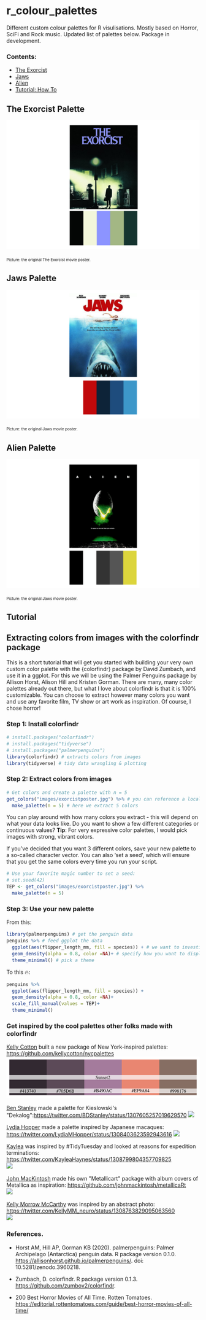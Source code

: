# r_colour_palettes

Different custom colour palettes for R visulisations. Mostly based on Horror, SciFi and Rock music. Updated list of palettes below. Package in development.


### Contents:
  - [The Exorcist](#theexorcistpalette)
  - [Jaws](#thejawspalette)
  - [Alien](#alienpalette)
  - [Tutorial: How To](#tutorial)
 
 
## The Exorcist Palette

![Exorcist](exorcist/images/exorcistpalette.png)

<font size="1"> Picture: the original The Exorcist movie poster.</font>

## Jaws Palette

![Jaws](jaws/images/jawspalettepic.png)

<font size="1"> Picture: the original Jaws movie poster.</font>

## Alien Palette

![Jaws](alien/images/alienpalettepic.png)

<font size="1"> Picture: the original Jaws movie poster.</font>


## Tutorial

## Extracting colors from images with the colorfindr package

This is a short tutorial that will get you started with building your
very own custom color palette with the {colorfindr} package by David
Zumbach, and use it in a ggplot. For this we will
be using the Palmer Penguins package by Allison Horst, Alison Hill and Kristen Gorman. 
There are many, many color palettes already out there, but what I love about colorfindr is
that it is 100% customizable. You can choose to extract however many
colors you want and use any favorite film, TV show or art work as
inspiration. Of course, I chose horror!

### Step 1: Install colorfindr

``` r
# install.packages("colorfindr") 
# install.packages("tidyverse") 
# install.packages("palmerpenguins")
library(colorfindr) # extracts colors from images
library(tidyverse) # tidy data wrangling & plotting
```

### Step 2: Extract colors from images

``` r
# Get colors and create a palette with n = 5
get_colors("images/exorcistposter.jpg") %>% # you can reference a local file on your computer or a jpg web address
  make_palette(n = 5) # here we extract 5 colors
```

You can play around with how many colors you extract - this will depend
on what your data looks like. Do you want to show a few different
categories or continuous values? **Tip**: For very expressive color
palettes, I would pick images with strong, vibrant colors.


If you’ve decided that you want 3 different colors, save your new
palette to a so-called character vector. You can also ‘set a seed’,
which will ensure that you get the same colors every time you run your
script.

``` r
# Use your favorite magic number to set a seed:
# set.seed(42)
TEP <- get_colors("images/exorcistposter.jpg") %>%
  make_palette(n = 5)
```

### Step 3: Use your new palette

From this:

``` r
library(palmerpenguins) # get the penguin data
penguins %>% # feed ggplot the data
  ggplot(aes(flipper_length_mm, fill = species)) + # we want to investigate the flipper length of our penguin friends
  geom_density(alpha = 0.8, color =NA)+ # specify how you want to display the data
  theme_minimal() # pick a theme
```

To this 🔥:

``` r
penguins %>%
  ggplot(aes(flipper_length_mm, fill = species)) +
  geom_density(alpha = 0.8, color =NA)+
  scale_fill_manual(values = TEP)+
  theme_minimal()
```

### Get inspired by the cool palettes other folks made with colorfindr

[Kelly Cotton](https://twitter.com/kllycttn) built a new package of New York-inspired palettes: https://github.com/kellycotton/nycpalettes
![](https://raw.githubusercontent.com/kellycotton/nycpalettes/master/man/figures/README-Sunset2-1.png)

[Ben Stanley](https://twitter.com/BDStanley) made a palette for Kieslowski's "Dekalog":https://twitter.com/BDStanley/status/1307605257019629570 
![](https://pbs.twimg.com/media/EiWL5Y7WAAA_9Ee?format=png&name=4096x4096)

[Lydia Hopper](https://twitter.com/LydiaMHopper) made a palette inspired by Japanese macaques: https://twitter.com/LydiaMHopper/status/1308403623592943616
![](https://pbs.twimg.com/media/Eihh7cBX0AMhJKo?format=jpg&name=medium)

[Kaylea](https://twitter.com/KayleaHaynes) was inspired by #TidyTuesday and looked at reasons for expedition terminations: https://twitter.com/KayleaHaynes/status/1308799804357709825  
![](https://pbs.twimg.com/media/EinIs0ZXYAACvs1?format=jpg&name=4096x4096)  

[John MacKintosh](https://twitter.com/_johnmackintosh) made his own "Metallicart" package with album covers of Metallica as inspiration: https://github.com/johnmackintosh/metallicaRt  
![](https://pbs.twimg.com/media/EinifjVWoAI2jgv?format=png&name=900x900)  

[Kelly Morrow McCarthy](https://twitter.com/KellyMM_neuro) was inspired by an abstract photo: https://twitter.com/KellyMM_neuro/status/1308763829095063560  
![](https://pbs.twimg.com/media/Eimpk-HWAAMLjgJ?format=jpg&name=medium)  



### References.  
* Horst AM, Hill AP, Gorman KB (2020). palmerpenguins: Palmer Archipelago (Antarctica) penguin data. R package version 0.1.0. https://allisonhorst.github.io/palmerpenguins/. doi: 10.5281/zenodo.3960218.  
* Zumbach, D. colorfindr. R package version 0.1.3. https://github.com/zumbov2/colorfindr.  

* 200 Best Horror Movies of All Time. Rotten Tomatoes. https://editorial.rottentomatoes.com/guide/best-horror-movies-of-all-time/
